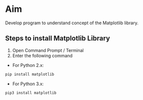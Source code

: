 # Aim
Develop program to understand concept of the Matplotlib library.

## Steps to install Matplotlib Library
1. Open Command Prompt / Terminal <br>
2. Enter the following command <br>
- For Python 2.x:
```bash
pip install matplotlib
```
- For Python 3.x:
```bash
pip3 install matplotlib
```